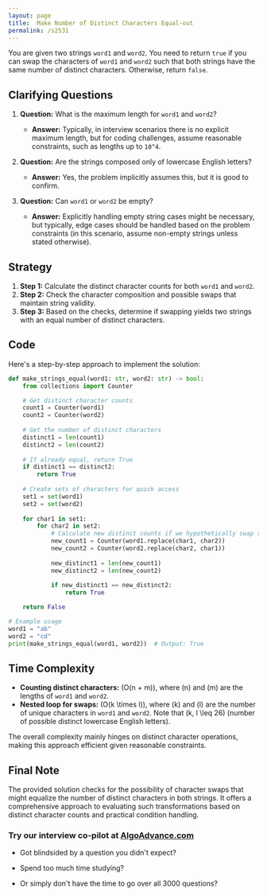 ```yaml
---
layout: page
title:  Make Number of Distinct Characters Equal-out
permalink: /s2531
---
```


You are given two strings `word1` and `word2`. You need to return `true` if you can swap the characters of `word1` and `word2` such that both strings have the same number of distinct characters. Otherwise, return `false`.

## Clarifying Questions

1. **Question:** What is the maximum length for `word1` and `word2`?
   - **Answer:** Typically, in interview scenarios there is no explicit maximum length, but for coding challenges, assume reasonable constraints, such as lengths up to `10^4`.

2. **Question:** Are the strings composed only of lowercase English letters?
   - **Answer:** Yes, the problem implicitly assumes this, but it is good to confirm.

3. **Question:** Can `word1` or `word2` be empty?
   - **Answer:** Explicitly handling empty string cases might be necessary, but typically, edge cases should be handled based on the problem constraints (in this scenario, assume non-empty strings unless stated otherwise).

## Strategy

1. **Step 1:** Calculate the distinct character counts for both `word1` and `word2`.
2. **Step 2:** Check the character composition and possible swaps that maintain string validity.
3. **Step 3:** Based on the checks, determine if swapping yields two strings with an equal number of distinct characters.

## Code

Here's a step-by-step approach to implement the solution:

```python
def make_strings_equal(word1: str, word2: str) -> bool:
    from collections import Counter

    # Get distinct character counts
    count1 = Counter(word1)
    count2 = Counter(word2)
    
    # Get the number of distinct characters
    distinct1 = len(count1)
    distinct2 = len(count2)
    
    # If already equal, return True
    if distinct1 == distinct2:
        return True
    
    # Create sets of characters for quick access
    set1 = set(word1)
    set2 = set(word2)
    
    for char1 in set1:
        for char2 in set2:
            # Calculate new distinct counts if we hypothetically swap these characters
            new_count1 = Counter(word1.replace(char1, char2))
            new_count2 = Counter(word2.replace(char2, char1))
            
            new_distinct1 = len(new_count1)
            new_distinct2 = len(new_count2)
            
            if new_distinct1 == new_distinct2:
                return True

    return False

# Example usage
word1 = "ab"
word2 = "cd"
print(make_strings_equal(word1, word2))  # Output: True
```

## Time Complexity

- **Counting distinct characters:** \(O(n + m)\), where \(n\) and \(m\) are the lengths of `word1` and `word2`.
- **Nested loop for swaps:** \(O(k \times l)\), where \(k\) and \(l\) are the number of unique characters in `word1` and `word2`. Note that \(k, l \leq 26\) (number of possible distinct lowercase English letters).

The overall complexity mainly hinges on distinct character operations, making this approach efficient given reasonable constraints.

## Final Note

The provided solution checks for the possibility of character swaps that might equalize the number of distinct characters in both strings. It offers a comprehensive approach to evaluating such transformations based on distinct character counts and practical condition handling.


### Try our interview co-pilot at [AlgoAdvance.com](https://algoAdvance.com)

- Got blindsided by a question you didn't expect?

- Spend too much time studying?

- Or simply don't have the time to go over all 3000 questions?

